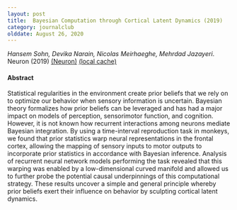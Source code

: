 ```yaml
---
layout: post
title:  Bayesian Computation through Cortical Latent Dynamics (2019)
category: journalclub
olddate: August 26, 2020
---
```

 
*Hansem Sohn, Devika Narain, Nicolas Meirhaeghe, Mehrdad Jazayeri*. Neuron (2019) 
[(Neuron)](http://www.sciencedirect.com/science/article/pii/S0896627319305628)
[(local cache)]({{site.url}}/journalclub/JCpapers/BayesianComputationLatentDynam.pdf)

#### Abstract
Statistical regularities in the environment create prior beliefs that we rely on to optimize our behavior when sensory information is uncertain. Bayesian theory formalizes how prior beliefs can be leveraged and has had a major impact on models of perception, sensorimotor function, and cognition. However, it is not known how recurrent interactions among neurons mediate Bayesian integration. By using a time-interval reproduction task in monkeys, we found that prior statistics warp neural representations in the frontal cortex, allowing the mapping of sensory inputs to motor outputs to incorporate prior statistics in accordance with Bayesian inference. Analysis of recurrent neural network models performing the task revealed that this warping was enabled by a low-dimensional curved manifold and allowed us to further probe the potential causal underpinnings of this computational strategy. These results uncover a simple and general principle whereby prior beliefs exert their influence on behavior by sculpting cortical latent dynamics.